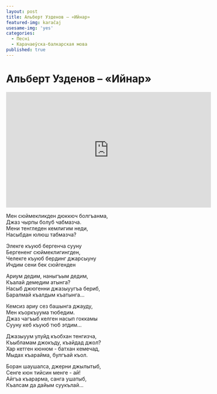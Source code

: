```yaml
---
layout: post
title: Альберт Узденов – «Ийнар»
featured-img: karačaj
usesame-img: 'yes'
categories:
  - Песні
  - Карачаеўска-балкарская мова
published: true
---
```


# Альберт Узденов – «Ийнар»


<iframe width="560" height="315" src="https://www.youtube.com/embed/JbVSk2pQWjE" frameborder="0" allow="accelerometer; autoplay; encrypted-media; gyroscope; picture-in-picture" allowfullscreen></iframe>

Мен сюймекликден дюккюч болгъанма,<br>
Джаз чырпы болуб чабмазча.<br>
Мени тенгледен кемлигим неди,<br>
Насыбдан юлюш табмазча?<br>

Элекге къуюб бергенча сууну<br>
Бергененг сюймеклигингден,<br>
Челекге къуюб бердинг джарсыуну<br>
Ичдим сени бек сюйгенден<br>

Ариум дедим, наныгъым дедим,<br>
Къалай демедим атынга?<br>
Насыб джюгенни джазыуугъа бериб,<br>
Баралмай къалдым къатынга...<br>

Кемсиз ариу сез башынга джауду,<br>
Мен къоркъуума тюбедим.<br>
Джаз чагъыб келген насып гоккамы<br>
Сууну кеб къуюб тюб этдим...<br>

Джазыуум улуйд къобхан тенгизча,<br>
Къыбламам джокъду, къайдад джол?<br>
Хар кетген кюнюм - батхан кемечад,<br>
Мыдах къарайма, булгъай къол.<br>

Боран шаушалса, джерни джылытыб,<br>
Сенге кюн тийсин менге - ай!<br>
Айгъа къарарма, санга ушатыб,<br>
Къалсам да дайым суукълай...<br>
